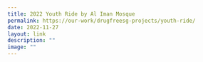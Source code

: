 ```yaml
---
title: 2022 Youth Ride by Al Iman Mosque
permalink: https://our-work/drugfreesg-projects/youth-ride/
date: 2022-11-27
layout: link
description: ""
image: ""
---
```

